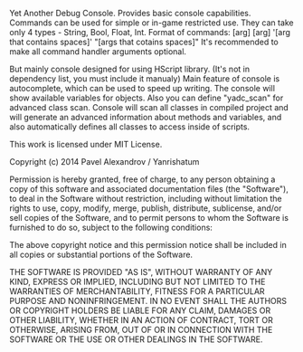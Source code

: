Yet Another Debug Console.
Provides basic console capabilities.
Commands can be used for simple or in-game restricted use. They can take only 4 types - String, Bool, Float, Int.
Format of commands:
  <command name> [arg] [arg] '[arg that contains spaces]' "[args that cotains spaces]"
It's recommended to make all command handler arguments optional.

But mainly console designed for using HScript library. (It's not in dependency list, you must include it manualy)
Main feature of console is autocomplete, which can be used to speed up writing. The console will show available variables for objects.
Also you can define "yadc_scan" for advanced class scan. Console will scan all classes in compiled project and will generate an advanced information about methods and variables, and also automatically defines all classes to access inside of scripts.

This work is licensed under MIT License.

Copyright (c) 2014 Pavel Alexandrov / Yanrishatum

Permission is hereby granted, free of charge, to any person obtaining a copy
of this software and associated documentation files (the "Software"), to deal
in the Software without restriction, including without limitation the rights
to use, copy, modify, merge, publish, distribute, sublicense, and/or sell
copies of the Software, and to permit persons to whom the Software is
furnished to do so, subject to the following conditions:

The above copyright notice and this permission notice shall be included in
all copies or substantial portions of the Software.

THE SOFTWARE IS PROVIDED "AS IS", WITHOUT WARRANTY OF ANY KIND, EXPRESS OR
IMPLIED, INCLUDING BUT NOT LIMITED TO THE WARRANTIES OF MERCHANTABILITY,
FITNESS FOR A PARTICULAR PURPOSE AND NONINFRINGEMENT. IN NO EVENT SHALL THE
AUTHORS OR COPYRIGHT HOLDERS BE LIABLE FOR ANY CLAIM, DAMAGES OR OTHER
LIABILITY, WHETHER IN AN ACTION OF CONTRACT, TORT OR OTHERWISE, ARISING FROM,
OUT OF OR IN CONNECTION WITH THE SOFTWARE OR THE USE OR OTHER DEALINGS IN
THE SOFTWARE.